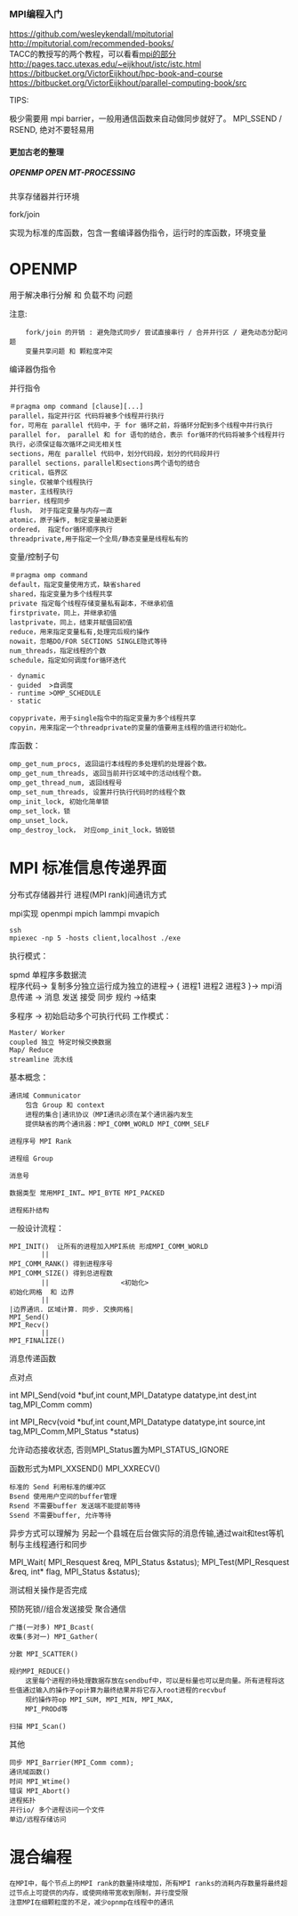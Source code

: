 ### MPI编程入门
https://github.com/wesleykendall/mpitutorial</br>
http://mpitutorial.com/recommended-books/ </br>
TACC的教授写的两个教程，可以看看[mpi的部分](https://bitbucket.org/VictorEijkhout/parallel-computing-book/src/db56d1286e89e4ef29ce8a30276376f5adeb6234/EijkhoutMPIlecture.pdf?at=default&fileviewer=file-view-default)</br>
http://pages.tacc.utexas.edu/~eijkhout/istc/istc.html</br>
https://bitbucket.org/VictorEijkhout/hpc-book-and-course</br>
https://bitbucket.org/VictorEijkhout/parallel-computing-book/src</br>

TIPS:

极少需要用 mpi barrier，一般用通信函数来自动做同步就好了。
MPI_SSEND / RSEND, 绝对不要轻易用
#### 更加古老的整理
#####  OPENMP OPEN MT-PROCESSING

共享存储器并行环境

fork/join

实现为标准的库函数，包含一套编译器伪指令，运行时的库函数，环境变量

# OPENMP 
用于解决串行分解 和 负载不均 问题

注意:

        fork/join 的开销 : 避免隐式同步/ 尝试直接串行 / 合并并行区 / 避免动态分配问题
        变量共享问题 和 颗粒度冲突

编译器伪指令

并行指令 
```
＃pragma omp command [clause][...] 
parallel，指定并行区 代码将被多个线程并行执行 
for，可用在 parallel 代码中，于 for 循环之前，将循环分配到多个线程中并行执行 
parallel for， parallel 和 for 语句的结合，表示 for循环的代码将被多个线程并行执行，必须保证每次循环之间无相关性 
sections，用在 parallel 代码中，划分代码段，划分的代码段并行 
parallel sections，parallel和sections两个语句的结合 
critical，临界区 
single，仅被单个线程执行 
master，主线程执行 
barrier，线程同步 
flush， 对于指定变量与内存一直 
atomic，原子操作, 制定变量被动更新 
ordered， 指定for循环顺序执行 
threadprivate,用于指定一个全局/静态变量是线程私有的
```
变量/控制子句 
```
＃pragma omp command
default，指定变量使用方式，缺省shared 
shared，指定变量为多个线程共享 
private 指定每个线程存储变量私有副本，不继承初值 
firstprivate，同上，并继承初值 
lastprivate，同上，结束并赋值回初值 
reduce，用来指定变量私有,处理完后规约操作 
nowait，忽略DO/FOR SECTIONS SINGLE隐式等待 
num_threads，指定线程的个数 
schedule，指定如何调度for循环迭代

· dynamic
· guided  >自调度
· runtime >OMP_SCHEDULE
· static

copyprivate，用于single指令中的指定变量为多个线程共享 
copyin，用来指定一个threadprivate的变量的值要用主线程的值进行初始化。
```
库函数：
```
omp_get_num_procs, 返回运行本线程的多处理机的处理器个数。 
omp_get_num_threads, 返回当前并行区域中的活动线程个数。 
omp_get_thread_num, 返回线程号 
omp_set_num_threads, 设置并行执行代码时的线程个数 
omp_init_lock, 初始化简单锁 
omp_set_lock，锁 
omp_unset_lock， 
omp_destroy_lock， 对应omp_init_lock，销毁锁
```
# MPI 标准信息传递界面

分布式存储器并行 
进程(MPI rank)间通讯方式

mpi实现 openmpi mpich lammpi mvapich
```
ssh 
mpiexec -np 5 -hosts client,localhost ./exe
```
执行模式：

spmd 单程序多数据流 </br>
程序代码-> 复制多分独立运行成为独立的进程-> { 进程1 进程2 进程3 }-> mpi消息传递 -> 消息 发送 接受 同步 规约 ->结束

多程序 -> 初始启动多个可执行代码
工作模式：

    Master/ Worker
    coupled 独立 特定时候交换数据
    Map/ Reduce
    streamline 流水线

基本概念：

    通讯域 Communicator
        包含 Group 和 context
        进程的集合|通讯协议（MPI通讯必须在某个通讯器内发生
        提供缺省的两个通讯器：MPI_COMM_WORLD MPI_COMM_SELF

    进程序号 MPI Rank

    进程组 Group

    消息号

    数据类型 常用MPI_INT… MPI_BYTE MPI_PACKED

    进程拓扑结构

一般设计流程：
```
MPI_INIT()  让所有的进程加入MPI系统 形成MPI_COMM_WORLD 
        ||
MPI_COMM_RANK() 得到进程序号
MPI_COMM_SIZE() 得到总进程数  
        ||                  <初始化>
初始化网格  和 边界  
        ||
|边界通讯. 区域计算. 同步. 交换网格|
MPI_Send()
MPI_Recv()
        ||
MPI_FINALIZE() 
```
消息传递函数

点对点

int MPI_Send(void *buf,int count,MPI_Datatype datatype,int dest,int tag,MPI_Comm comm)

int MPI_Recv(void *buf,int count,MPI_Datatype datatype,int source,int tag,MPI_Comm,MPI_Status *status)

允许动态接收状态, 否则MPI_Status置为MPI_STATUS_IGNORE

函数形式为MPI_XXSEND() MPI_XXRECV()

    标准的 Send 利用标准的缓冲区
    Bsend 使用用户空间的buffer管理
    Rsend 不需要buffer 发送端不能提前等待
    Ssend 不需要buffer, 允许等待

异步方式可以理解为 另起一个县城在后台做实际的消息传输,通过wait和test等机制与主线程通行和同步

MPI_Wait( MPI_Resquest &req, MPI_Status &status);
MPI_Test(MPI_Resquest &req, int* flag, MPI_Status &status); 

测试相关操作是否完成

预防死锁//组合发送接受
聚合通信

    广播(一对多) MPI_Bcast(
    收集(多对一) MPI_Gather(

    分散 MPI_SCATTER()

    规约MPI_REDUCE()
        这里每个进程的待处理数据存放在sendbuf中，可以是标量也可以是向量。所有进程将这些值通过输入的操作子op计算为最终结果并将它存入root进程的recvbuf
        规约操作符op MPI_SUM, MPI_MIN, MPI_MAX, 
        MPI_PRODd等

    扫描 MPI_Scan()

其他

    同步 MPI_Barrier(MPI_Comm comm);
    通讯域函数()
    时间 MPI_Wtime()
    错误 MPI_Abort()
    进程拓扑
    并行io/ 多个进程访问一个文件
    单边/远程存储访问

# 混合编程

    在MPI中，每个节点上的MPI rank的数量持续增加，所有MPI ranks的消耗内存数量将最终超过节点上可提供的内存，或使网络带宽收到限制，并行度受限
    注意MPI在细颗粒度的不足，减少opnmp在线程中的通讯
 
